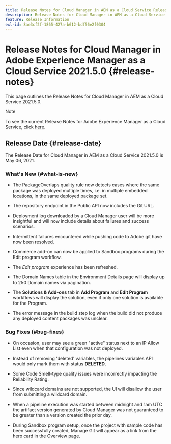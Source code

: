 ```yaml
---
title: Release Notes for Cloud Manager in AEM as a Cloud Service Release 2021.5.0
description: Release Notes for Cloud Manager in AEM as a Cloud Service Release 2021.5.0
feature: Release Information
exl-id: 8ae3cf2f-1865-427a-b612-bdf56e2f0304
---
```

# Release Notes for Cloud Manager in Adobe Experience Manager as a Cloud Service 2021.5.0 {#release-notes}

This page outlines the Release Notes for Cloud Manager in AEM as a Cloud Service 2021.5.0.

>[!NOTE]
>To see the current Release Notes for Adobe Experience Manager as a Cloud Service, click [here](https://experienceleague.adobe.com/docs/experience-manager-cloud-service/release-notes/release-notes/release-notes-current.html).

## Release Date {#release-date}

The Release Date for Cloud Manager in AEM as a Cloud Service 2021.5.0 is May 06, 2021.

### What's New {#what-is-new}

* The PackageOverlaps quality rule now detects cases where the same package was deployed multiple times, i.e. in multiple embedded locations, in the same deployed package set.

* The repository endpoint in the Public API now includes the Git URL.

* Deployment log downloaded by a Cloud Manager user will be more insightful and will now include details about failures and success scenarios.

* Intermittent failures encountered while pushing code to Adobe git have now been resolved.

* Commerce add-on can now be applied to Sandbox programs during the Edit program workflow.

* The *Edit program* experience has been refreshed. 

* The Domain Names table in the Environment Details page will display up to 250 Domain names via pagination. 

* The **Solutions & Add-ons** tab in **Add Program** and **Edit Program** workflows will display the solution, even if only one solution is available for the Program.

* The error message in the build step log when the build did not produce any deployed content packages was unclear.

### Bug Fixes {#bug-fixes}

* On occasion, user may see a green "active" status next to an IP Allow List even when that configuration was not deployed. 

* Instead of removing 'deleted' variables, the pipelines variables API would only mark them with status **DELETED**. 

* Some Code Smell-type quality issues were incorrectly impacting the Reliability Rating.

* Since wildcard domains are not supported, the UI will disallow the user from submitting a wildcard domain.

* When a pipeline execution was started between midnight and 1am UTC the artifact version generated by Cloud Manager was not guaranteed to be greater than a version created the prior day.

* During Sandbox program setup, once the project with sample code has been successfully created, Manage Git will appear as a link from the hero card in the Overview page.

